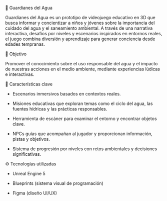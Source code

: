 🌊 Guardianes del Agua

Guardianes del Agua es un prototipo de videojuego educativo en 3D que busca informar y concientizar a niños y jóvenes sobre la importancia del cuidado del agua y el saneamiento ambiental. A través de una narrativa interactiva, desafíos por niveles y escenarios inspirados en entornos reales, el juego combina diversión y aprendizaje para generar conciencia desde edades tempranas.

🎯 Objetivo

Promover el conocimiento sobre el uso responsable del agua y el impacto de nuestras acciones en el medio ambiente, mediante experiencias lúdicas e interactivas.

🧩 Características clave

- Escenarios inmersivos basados en contextos reales.

- Misiones educativas que exploran temas como el ciclo del agua, las fuentes hídricas y las prácticas responsables.

- Herramienta de escáner para examinar el entorno y encontrar objetos clave.

- NPCs guías que acompañan al jugador y proporcionan información, pistas y objetivos.

- Sistema de progresión por niveles con retos ambientales y decisiones significativas.

⚙️ Tecnologías utilizadas

- Unreal Engine 5

- Blueprints (sistema visual de programación)

- Figma (diseño UI/UX)
